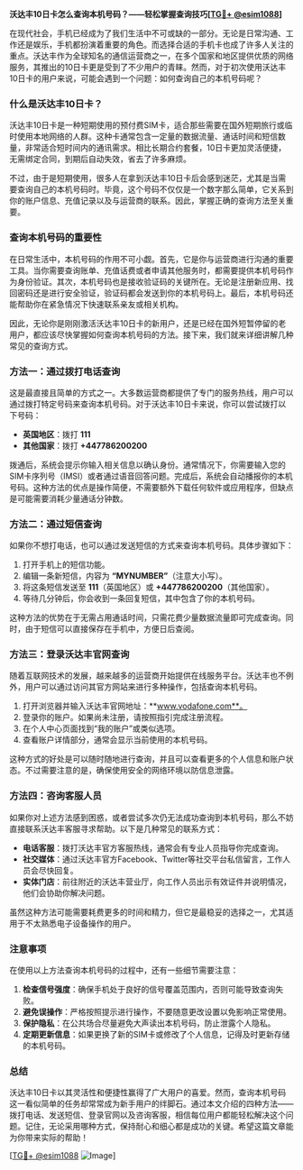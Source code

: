 **沃达丰10日卡怎么查询本机号码？——轻松掌握查询技巧[[TG💪+ @esim1088](https://t.me/s/esim1088)]**

在现代社会，手机已经成为了我们生活中不可或缺的一部分。无论是日常沟通、工作还是娱乐，手机都扮演着重要的角色。而选择合适的手机卡也成了许多人关注的重点。沃达丰作为全球知名的通信运营商之一，在多个国家和地区提供优质的网络服务，其推出的10日卡更是受到了不少用户的青睐。然而，对于初次使用沃达丰10日卡的用户来说，可能会遇到一个问题：如何查询自己的本机号码呢？

### 什么是沃达丰10日卡？

沃达丰10日卡是一种短期使用的预付费SIM卡，适合那些需要在国外短期旅行或临时使用本地网络的人群。这种卡通常包含一定量的数据流量、通话时间和短信数量，非常适合短时间内的通讯需求。相比长期合约套餐，10日卡更加灵活便捷，无需绑定合同，到期后自动失效，省去了许多麻烦。

不过，由于是短期使用，很多人在拿到沃达丰10日卡后会感到迷茫，尤其是当需要查询自己的本机号码时。毕竟，这个号码不仅仅是一个数字那么简单，它关系到你的账户信息、充值记录以及与运营商的联系。因此，掌握正确的查询方法至关重要。

### 查询本机号码的重要性

在日常生活中，本机号码的作用不可小觑。首先，它是你与运营商进行沟通的重要工具。当你需要查询账单、充值话费或者申请其他服务时，都需要提供本机号码作为身份验证。其次，本机号码也是接收验证码的关键所在。无论是注册新应用、找回密码还是进行安全验证，验证码都会发送到你的本机号码上。最后，本机号码还能帮助你在紧急情况下快速联系亲友或相关机构。

因此，无论你是刚刚激活沃达丰10日卡的新用户，还是已经在国外短暂停留的老用户，都应该尽快掌握如何查询本机号码的方法。接下来，我们就来详细讲解几种常见的查询方式。

### 方法一：通过拨打电话查询

这是最直接且简单的方式之一。大多数运营商都提供了专门的服务热线，用户可以通过拨打特定号码来查询本机号码。对于沃达丰10日卡来说，你可以尝试拨打以下号码：

- **英国地区**：拨打 **111**
- **其他国家**：拨打 **+447786200200**

拨通后，系统会提示你输入相关信息以确认身份。通常情况下，你需要输入您的SIM卡序列号（IMSI）或者通过语音回答问题。完成后，系统会自动播报你的本机号码。这种方法的优点是操作简便，不需要额外下载任何软件或应用程序，但缺点是可能需要消耗少量通话分钟数。

### 方法二：通过短信查询

如果你不想打电话，也可以通过发送短信的方式来查询本机号码。具体步骤如下：

1. 打开手机上的短信功能。
2. 编辑一条新短信，内容为 **“MYNUMBER”**（注意大小写）。
3. 将这条短信发送至 **111**（英国地区）或 **+447786200200**（其他国家）。
4. 等待几分钟后，你会收到一条回复短信，其中包含了你的本机号码。

这种方法的优势在于无需占用通话时间，只需花费少量数据流量即可完成查询。同时，由于短信可以直接保存在手机中，方便日后查阅。

### 方法三：登录沃达丰官网查询

随着互联网技术的发展，越来越多的运营商开始提供在线服务平台。沃达丰也不例外，用户可以通过访问其官方网站来进行多种操作，包括查询本机号码。

1. 打开浏览器并输入沃达丰官网地址：**www.vodafone.com**。
2. 登录你的账户。如果尚未注册，请按照指引完成注册流程。
3. 在个人中心页面找到“我的账户”或类似选项。
4. 查看账户详情部分，通常会显示当前使用的本机号码。

这种方式的好处是可以随时随地进行查询，并且可以查看更多的个人信息和账户状态。不过需要注意的是，确保使用安全的网络环境以防信息泄露。

### 方法四：咨询客服人员

如果你对上述方法感到困惑，或者尝试多次仍无法成功查询到本机号码，那么不妨直接联系沃达丰客服寻求帮助。以下是几种常见的联系方式：

- **电话客服**：拨打沃达丰官方客服热线，通常会有专业人员指导你完成查询。
- **社交媒体**：通过沃达丰官方Facebook、Twitter等社交平台私信留言，工作人员会尽快回复。
- **实体门店**：前往附近的沃达丰营业厅，向工作人员出示有效证件并说明情况，他们会协助你解决问题。

虽然这种方法可能需要耗费更多的时间和精力，但它是最稳妥的选择之一，尤其适用于不太熟悉电子设备操作的用户。

### 注意事项

在使用以上方法查询本机号码的过程中，还有一些细节需要注意：

1. **检查信号强度**：确保手机处于良好的信号覆盖范围内，否则可能导致查询失败。
2. **避免误操作**：严格按照提示进行操作，不要随意更改设置以免影响正常使用。
3. **保护隐私**：在公共场合尽量避免大声读出本机号码，防止泄露个人隐私。
4. **定期更新信息**：如果更换了新的SIM卡或修改了个人信息，记得及时更新存储的本机号码。

### 总结

沃达丰10日卡以其灵活性和便捷性赢得了广大用户的喜爱。然而，查询本机号码这一看似简单的任务却常常成为新手用户的绊脚石。通过本文介绍的四种方法——拨打电话、发送短信、登录官网以及咨询客服，相信每位用户都能轻松解决这个问题。记住，无论采用哪种方式，保持耐心和细心都是成功的关键。希望这篇文章能为你带来实际的帮助！

[[TG💪+ @esim1088](https://t.me/s/esim1088) ![Image](https://i.postimg.cc/4NQfJmqS/Snipaste-2025-05-13-00-14-12.png)]